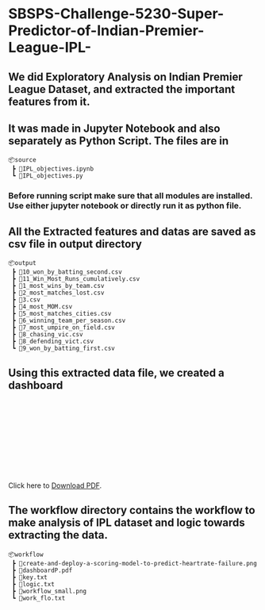 # SBSPS-Challenge-5230-Super-Predictor-of-Indian-Premier-League-IPL-
## We did Exploratory Analysis on Indian Premier League Dataset, and extracted the important features from it.
## It was made in Jupyter Notebook and also separately as Python Script. The files are in

```
📦source 
 ┣ 📜IPL_objectives.ipynb 
 ┗ 📜IPL_objectives.py
 ```

### Before running script make sure that all modules are installed. Use either jupyter notebook or directly run it as python file.

## All the Extracted features and datas are saved as csv file in output directory
```
📦output
 ┣ 📜10_won_by_batting_second.csv
 ┣ 📜11_Win_Most_Runs_cumulatively.csv
 ┣ 📜1_most_wins_by_team.csv
 ┣ 📜2_most_matches_lost.csv
 ┣ 📜3.csv
 ┣ 📜4_most_MOM.csv
 ┣ 📜5_most_matches_cities.csv
 ┣ 📜6_winning_team_per_season.csv
 ┣ 📜7_most_umpire_on_field.csv
 ┣ 📜8_chasing_vic.csv
 ┣ 📜8_defending_vict.csv
 ┗ 📜9_won_by_batting_first.csv
 ```

## Using this extracted data file, we created a dashboard 
<object data="workflow/dashboardP.pdf" type="application/pdf" width="700px" height="700px">
    <embed src="workflow/dashboardP.pdf">
        <p>Click here to <a href="workflow/dashboardP.pdf">Download PDF</a>.</p>
    </embed>
</object>

## The workflow directory contains the workflow to make analysis of IPL dataset and logic towards extracting the data.
```
📦workflow
 ┣ 📜create-and-deploy-a-scoring-model-to-predict-heartrate-failure.png
 ┣ 📜dashboardP.pdf
 ┣ 📜key.txt
 ┣ 📜logic.txt
 ┣ 📜workflow_small.png
 ┗ 📜work_flo.txt
```
